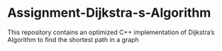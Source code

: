 # Assignment-Dijkstra-s-Algorithm
This repository contains an optimized C++ implementation of Dijkstra’s Algorithm to find the shortest path in a graph
